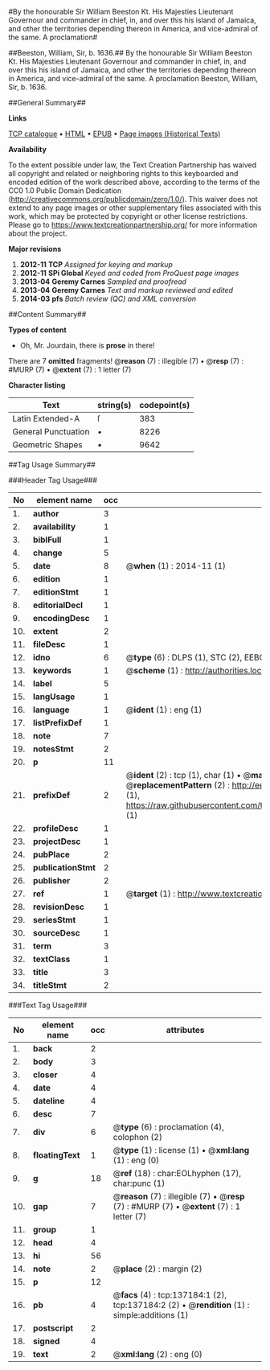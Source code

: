 #By the honourable Sir William Beeston Kt. His Majesties Lieutenant Governour and commander in chief, in, and over this his island of Jamaica, and other the territories depending thereon in America, and vice-admiral of the same. A proclamation#

##Beeston, William, Sir, b. 1636.##
By the honourable Sir William Beeston Kt. His Majesties Lieutenant Governour and commander in chief, in, and over this his island of Jamaica, and other the territories depending thereon in America, and vice-admiral of the same. A proclamation
Beeston, William, Sir, b. 1636.

##General Summary##

**Links**

[TCP catalogue](http://www.ota.ox.ac.uk/tcp/)  • 
[HTML](http://tei.it.ox.ac.uk/tcp/Texts-HTML/free/A76/A76333.html)  • 
[EPUB](http://tei.it.ox.ac.uk/tcp/Texts-EPUB/free/A76/A76333.epub) • 
[Page images (Historical Texts)](https://historicaltexts.jisc.ac.uk/eebo-99897456e)

**Availability**

To the extent possible under law, the Text Creation Partnership has waived all copyright and related or neighboring rights to this keyboarded and encoded edition of the work described above, according to the terms of the CC0 1.0 Public Domain Dedication (http://creativecommons.org/publicdomain/zero/1.0/). This waiver does not extend to any page images or other supplementary files associated with this work, which may be protected by copyright or other license restrictions. Please go to https://www.textcreationpartnership.org/ for more information about the project.

**Major revisions**

1. __2012-11__ __TCP__ *Assigned for keying and markup*
1. __2012-11__ __SPi Global__ *Keyed and coded from ProQuest page images*
1. __2013-04__ __Geremy Carnes__ *Sampled and proofread*
1. __2013-04__ __Geremy Carnes__ *Text and markup reviewed and edited*
1. __2014-03__ __pfs__ *Batch review (QC) and XML conversion*

##Content Summary##

**Types of content**

  * Oh, Mr. Jourdain, there is **prose** in there!

There are 7 **omitted** fragments! 
 @__reason__ (7) : illegible (7)  •  @__resp__ (7) : #MURP (7)  •  @__extent__ (7) : 1 letter (7)

**Character listing**


|Text|string(s)|codepoint(s)|
|---|---|---|
|Latin Extended-A|ſ|383|
|General Punctuation|•|8226|
|Geometric Shapes|▪|9642|

##Tag Usage Summary##

###Header Tag Usage###

|No|element name|occ|attributes|
|---|---|---|---|
|1.|__author__|3||
|2.|__availability__|1||
|3.|__biblFull__|1||
|4.|__change__|5||
|5.|__date__|8| @__when__ (1) : 2014-11 (1)|
|6.|__edition__|1||
|7.|__editionStmt__|1||
|8.|__editorialDecl__|1||
|9.|__encodingDesc__|1||
|10.|__extent__|2||
|11.|__fileDesc__|1||
|12.|__idno__|6| @__type__ (6) : DLPS (1), STC (2), EEBO-CITATION (1), PROQUEST (1), VID (1)|
|13.|__keywords__|1| @__scheme__ (1) : http://authorities.loc.gov/ (1)|
|14.|__label__|5||
|15.|__langUsage__|1||
|16.|__language__|1| @__ident__ (1) : eng (1)|
|17.|__listPrefixDef__|1||
|18.|__note__|7||
|19.|__notesStmt__|2||
|20.|__p__|11||
|21.|__prefixDef__|2| @__ident__ (2) : tcp (1), char (1)  •  @__matchPattern__ (2) : ([0-9\-]+):([0-9IVX]+) (1), (.+) (1)  •  @__replacementPattern__ (2) : http://eebo.chadwyck.com/downloadtiff?vid=$1&page=$2 (1), https://raw.githubusercontent.com/textcreationpartnership/Texts/master/tcpchars.xml#$1 (1)|
|22.|__profileDesc__|1||
|23.|__projectDesc__|1||
|24.|__pubPlace__|2||
|25.|__publicationStmt__|2||
|26.|__publisher__|2||
|27.|__ref__|1| @__target__ (1) : http://www.textcreationpartnership.org/docs/. (1)|
|28.|__revisionDesc__|1||
|29.|__seriesStmt__|1||
|30.|__sourceDesc__|1||
|31.|__term__|3||
|32.|__textClass__|1||
|33.|__title__|3||
|34.|__titleStmt__|2||


###Text Tag Usage###

|No|element name|occ|attributes|
|---|---|---|---|
|1.|__back__|2||
|2.|__body__|3||
|3.|__closer__|4||
|4.|__date__|4||
|5.|__dateline__|4||
|6.|__desc__|7||
|7.|__div__|6| @__type__ (6) : proclamation (4), colophon (2)|
|8.|__floatingText__|1| @__type__ (1) : license (1)  •  @__xml:lang__ (1) : eng (0)|
|9.|__g__|18| @__ref__ (18) : char:EOLhyphen (17), char:punc (1)|
|10.|__gap__|7| @__reason__ (7) : illegible (7)  •  @__resp__ (7) : #MURP (7)  •  @__extent__ (7) : 1 letter (7)|
|11.|__group__|1||
|12.|__head__|4||
|13.|__hi__|56||
|14.|__note__|2| @__place__ (2) : margin (2)|
|15.|__p__|12||
|16.|__pb__|4| @__facs__ (4) : tcp:137184:1 (2), tcp:137184:2 (2)  •  @__rendition__ (1) : simple:additions (1)|
|17.|__postscript__|2||
|18.|__signed__|4||
|19.|__text__|2| @__xml:lang__ (2) : eng (0)|
